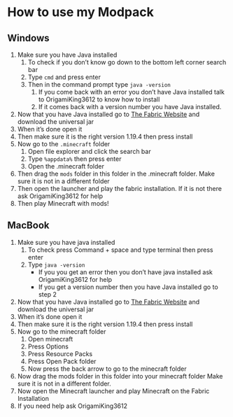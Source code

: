 # **How to use my Modpack**
## **Windows**
1. Make sure you have Java installed
   1. To check if you don’t know go down to the bottom left corner search bar
   2. Type `cmd` and press enter
   3. Then in the command prompt type `java -version`
      1. If you come back with an error you don’t have Java installed talk to OrigamiKing3612 to know how to install
      2. If it comes back with a version number you have Java installed.
2. Now that you have Java installed go to [The Fabric Website](https://fabricmc.net/use/installer/) and download the universal jar
3. When it’s done open it
4. Then make sure it is the right version 1.19.4 then press install 
5. Now go to the `.minecraft` folder
   1. Open file explorer and click the search bar
   2. Type `%appdata%` then press enter 
   3. Open the .minecraft folder
6. Then drag the `mods` folder in this folder in the .minecraft folder. Make sure it is not in a different folder
7. Then open the launcher and play the fabric installation. If it is not there ask OrigamiKing3612 for help
8. Then play Minecraft with mods!

## **MacBook**
1. Make sure you have java installed
   1. To check press Command + space and type terminal then press enter
   2. Type `java -version`
      - If you you get an error then you don’t have java installed ask OrigamiKing3612 for help
      - If you get a version number then you have Java installed go to step 2
2. Now that you have Java installed go to [The Fabric Website](https://fabricmc.net/use/installer/) and download the universal jar
3. When it’s done open it
4. Then make sure it is the right version 1.19.4 then press install 
5. Now go to the minecraft folder
   1. Open minecraft 
   2. Press Options 
   3. Press Resource Packs
   4. Press Open Pack folder
   5. Now press the back arrow to go to the minecraft folder
6. Now drag the mods folder in this folder into your minecraft folder Make sure it is not in a different folder. 
7. Now open the Minecraft launcher and play Minecraft on the Fabric Installation
8. If you need help ask OrigamiKing3612
